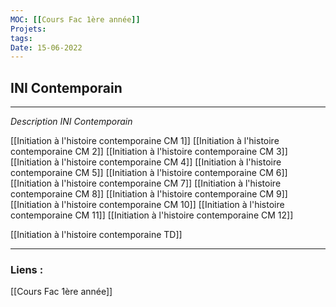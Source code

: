 ```yaml
---
MOC: [[Cours Fac 1ère année]]
Projets:
tags:
Date: 15-06-2022
---
```


## INI Contemporain

---

*Description INI Contemporain*

[[Initiation à l'histoire contemporaine CM 1]]
[[Initiation à l'histoire contemporaine CM 2]]
[[Initiation à l'histoire contemporaine CM 3]]
[[Initiation à l'histoire contemporaine CM 4]]
[[Initiation à l'histoire contemporaine CM 5]]
[[Initiation à l'histoire contemporaine CM 6]]
[[Initiation à l'histoire contemporaine CM 7]]
[[Initiation à l'histoire contemporaine CM 8]]
[[Initiation à l'histoire contemporaine CM 9]]
[[Initiation à l'histoire contemporaine CM 10]]
[[Initiation à l'histoire contemporaine CM 11]]
[[Initiation à l'histoire contemporaine CM 12]]

[[Initiation à l'histoire contemporaine TD]]


---
### Liens :

[[Cours Fac 1ère année]]